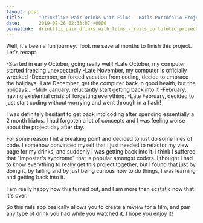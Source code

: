 ```yaml
---
layout: post
title:      "Drinkflix! Pair Drinks with Films - Rails Portofolio Project"
date:       2019-02-26 02:33:07 +0000
permalink:  drinkflix_pair_drinks_with_films_-_rails_portofolio_project
---
```




Well, it's been a fun journey.  Took me several months to finish this project.  Let's recap: 

-Started in early October, going really well!
-Late October, my computer started freezing unexpectedly
-Late November, my computer is officially wrecked
-December, on forced vacation from coding, decide to embrace the holidays
-Late December, get the computer back in good health, but the holidays...
-Mid- January, reluctantly start getting back into it
-February, having existential crisis of forgetting everything. 
-Late February, decided to just start coding without worrying and went through in a flash!


I was definitely hesitant to get back into coding after spending essentially a 2 month hiatus.  I had forgoten a lot of concepts and I was feeling worse about the project day after day.  

For some reason I hit a breaking point and decided to just do some lines of code.  I somehow convinced myself that I just needed to refactor my view page for my drinks, and suddenly I was getting back into it.  I think I suffered that "imposter's syndrome" that is popular amongst coders.  I thought I had to know everything to really get this project together, but I found that just by doing it, by failing and by just being curious how to do things, I was learning and getting back into it.  

I am really happy how this turned out, and I am more than ecstatic now that it's over. 

So this rails app basically allows you to create a review for a film, and pair any type of drink you had while you watched it.  I hope you enjoy it!

